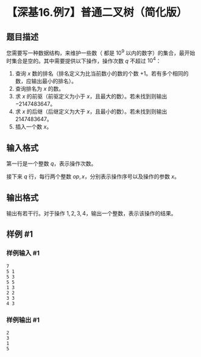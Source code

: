 # 【深基16.例7】普通二叉树（简化版）

## 题目描述

您需要写一种数据结构，来维护一些数（ 都是 $10^9$ 以内的数字）的集合，最开始时集合是空的。其中需要提供以下操作，操作次数 $q$ 不超过 $10^4$：

1. 查询 $x$ 数的排名（排名定义为比当前数小的数的个数 $+1$。若有多个相同的数，应输出最小的排名）。
2. 查询排名为 $x$ 的数。
3. 求 $x$ 的前驱（前驱定义为小于 $x$，且最大的数）。若未找到则输出 $-2147483647$。
4. 求 $x$ 的后继（后继定义为大于 $x$，且最小的数）。若未找到则输出 $2147483647$。
5. 插入一个数 $x$。

## 输入格式

第一行是一个整数 $q$，表示操作次数。

接下来 $q$ 行，每行两个整数 $op,x$，分别表示操作序号以及操作的参数 $x$。

## 输出格式

输出有若干行。对于操作 $1,2,3,4$，输出一个整数，表示该操作的结果。

## 样例 #1

### 样例输入 #1

```
7
5 1
5 3
5 5
1 3
2 2
3 3
4 3
```

### 样例输出 #1

```
2
3
1
5
```